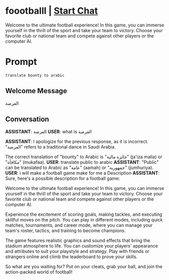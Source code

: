 

# foootballl | [Start Chat](https://gptcall.net/chat.html?data=%7B%22contact%22%3A%7B%22id%22%3A%229XI46jH3J_rpFGg52y3ob%22%2C%22flow%22%3Atrue%7D%7D)
Welcome to the ultimate football experience! In this game, you can immerse yourself in the thrill of the sport and take your team to victory. Choose your favorite club or national team and compete against other players or the computer AI.

# Prompt

```
translate bounty to arabic
```

## Welcome Message
العرضة

## Conversation

**ASSISTANT**: العرضة
**USER**: what is العرضة




**ASSISTANT**: I apologize for the previous response, as it is incorrect. "العرضة" refers to a traditional dance in Saudi Arabia.



The correct translation of "bounty" to Arabic is "جائزة مالية" (ja'iza malia) or "مكافأة" (mukafaa).
**USER**: translate public to arabic
**ASSISTANT**: "Public" can be translated to Arabic as "عامة" (aamah) or "جمهورية" (jumhuriya).
**USER**: i will make a football game make for me a Description 
**ASSISTANT**: Sure, here's a possible description for a football game:



Welcome to the ultimate football experience! In this game, you can immerse yourself in the thrill of the sport and take your team to victory. Choose your favorite club or national team and compete against other players or the computer AI.



Experience the excitement of scoring goals, making tackles, and executing skillful moves on the pitch. You can play in different modes, including quick matches, tournaments, and career mode, where you can manage your team's roster, tactics, and training to become champions.



The game features realistic graphics and sound effects that bring the stadium atmosphere to life. You can customize your players' appearance and attributes to suit your playstyle and strategy. Play with friends or strangers online and climb the leaderboard to prove your skills.



So what are you waiting for? Put on your cleats, grab your ball, and join the action-packed world of football!

